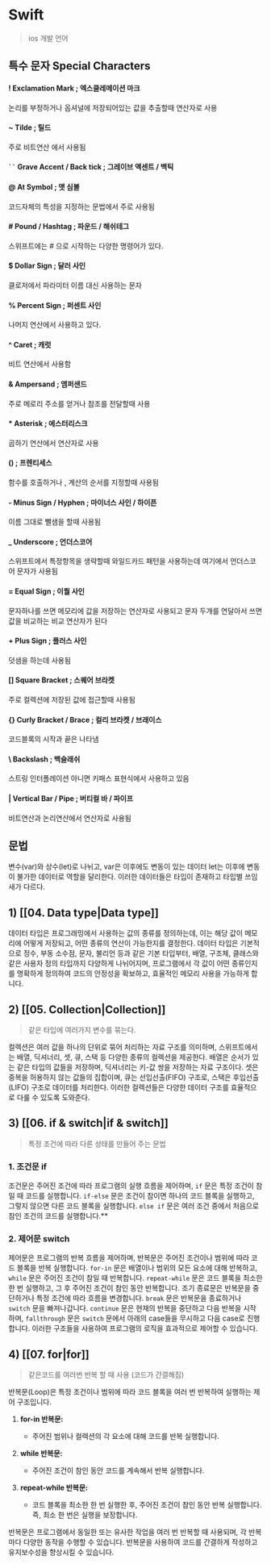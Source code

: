 # Swift

> ios 개발 언어

## 특수 문자 Special Characters

#### ! Exclamation Mark ; 엑스클레메이션 마크
논리를 부정하거나 옵셔널에 저장되어있는 값을 추출할때 연산자로 사용
#### ~ Tilde ; 틸드
주로 비트연산 에서 사용됨
####  ` `` ` Grave Accent / Back tick ; 그레이브 액센트 / 백틱

#### @ At Symbol ; 앳 심볼
코드자체의 특성을 지정하는 문법에서 주로 사용됨

#### # Pound / Hashtag ; 파운드 / 해쉬테그
스위프트에는 # 으로 시작하는 다양한 명령어가 있다. 

#### $ Dollar Sign ; 달러 사인
클로저에서 파라미터 이름 대신 사용하는 문자

#### % Percent Sign ; 퍼센트 사인
나머지 연산에서 사용하고 있다.
#### ^ Caret ; 캐럿
비트 연산에서 사용함

#### & Ampersand ; 엠퍼샌드
주로 메로리 주소를 얻거나 참조를 전달할때 사용

#### * Asterisk ; 에스터리스크
곱하기 연산에서 연산자로 사용

#### () ; 프렌티세스
함수를 호출하거나 , 계산의 순서를 지정할때 사용됨

#### - Minus Sign / Hyphen ; 마이너스 사인 / 하이픈
이름 그대로 뺄샘을 할때 사용됨

#### _ Underscore ; 언더스코어
스위프트에서 특정항목을 생략할때 와일드카드 패턴을 사용하는데 여기에서 언더스코어 문자가 사용됨

#### = Equal Sign ; 이퀄 사인
문자하나를 쓰면 메모리에 값을 저장하는  연산자로 사용되고
문자 두개를 연달아서 쓰면 값을 비교하는 비교 연산자가 된다

#### + Plus Sign ; 플러스 사인
덧샘을 하는데 사용됨

#### [] Square Bracket ; 스퀘어 브라켓
주로 컬렉션에 저장된 값에 접근할때 사용됨

#### {} Curly Bracket /  Brace ; 컬리 브라켓 / 브래이스
코드블록의 시작과 끝은 나타냄

#### \\ Backslash ; 백슬래쉬
스트링 인터폴레이션 아니면 키패스 표현식에서 사용하고 있음

#### | Vertical Bar / Pipe ; 버티컬 바 / 파이프
비트연산과 논리연산에서 연산자로 사용됨


## 문법

변수(var)와 상수(let)로 나뉘고, var은 이후에도 변동이 있는 데이터 let는 이후에 변동이 불가한 데이터로 역할을 달리한다.
이러한 데이터들은 타입이 존재하고 타입별 쓰임새가 다르다.
##  1) [[04. Data type|Data type]]

데이터 타입은 프로그래밍에서 사용하는 값의 종류를 정의하는데, 이는 해당 값이 메모리에 어떻게 저장되고, 어떤 종류의 연산이 가능한지를 결정한다. 데이터 타입은 기본적으로 정수, 부동 소수점, 문자, 불리언 등과 같은 기본 타입부터, 배열, 구조체, 클래스와 같은 사용자 정의 타입까지 다양하게 나뉘어지며, 프로그램에서 각 값이 어떤 종류인지를 명확하게 정의하여 코드의 안정성을 확보하고, 효율적인 메모리 사용을 가능하게 합니다.

## 2) [[05. Collection|Collection]]
> 같은 타입에 여러가지 변수를 묶는다.

컬렉션은 여러 값을 하나의 단위로 묶어 처리하는 자료 구조를 의미하며, 스위프트에서는 배열, 딕셔너리, 셋, 큐, 스택 등 다양한 종류의 컬렉션을 제공한다. 배열은 순서가 있는 같은 타입의 값들을 저장하며, 딕셔너리는 키-값 쌍을 저장하는 자료 구조이다. 셋은 중복을 허용하지 않는 값들의 집합이며, 큐는 선입선출(FIFO) 구조로, 스택은 후입선출(LIFO) 구조로 데이터를 처리한다. 이러한 컬렉션들은 다양한 데이터 구조를 효율적으로 다룰 수 있도록 도와준다.
## 3) [[06. if & switch|if & switch]]
> 특정 조건에 따라 다른 상태를 만들어 주는 문법

### 1. 조건문 if

조건문은 주어진 조건에 따라 프로그램의 실행 흐름을 제어하며, `if` 문은 특정 조건이 참일 때 코드를 실행합니다. `if-else` 문은 조건이 참이면 하나의 코드 블록을 실행하고, 그렇지 않으면 다른 코드 블록을 실행합니다. `else if` 문은 여러 조건 중에서 처음으로 참인 조건의 코드를 실행합니다.**
### 2. 제어문 switch

제어문은 프로그램의 반복 흐름을 제어하며, 반복문은 주어진 조건이나 범위에 따라 코드 블록을 반복 실행합니다. `for-in` 문은 배열이나 범위의 모든 요소에 대해 반복하고, `while` 문은 주어진 조건이 참일 때 반복합니다. `repeat-while` 문은 코드 블록을 최소한 한 번 실행하고, 그 후 주어진 조건이 참인 동안 반복합니다. 조기 종료문은 반복문을 중단하거나 특정 조건에 따라 흐름을 변경합니다. `break` 문은 반복문을 종료하거나 `switch` 문을 빠져나갑니다. `continue` 문은 현재의 반복을 중단하고 다음 반복을 시작하며, `fallthrough` 문은 `switch` 문에서 아래의 case들을 무시하고 다음 case로 진행합니다. 이러한 구조들을 사용하여 프로그램의 로직을 효과적으로 제어할 수 있습니다.
## 4) [[07. for|for]]
> 같은코드를 여러번 반복 할 때 사용 (코드가 간결해짐)

반복문(Loop)은 특정 조건이나 범위에 따라 코드 블록을 여러 번 반복하여 실행하는 제어 구조입니다.

1. **for-in 반복문:**
    
    - 주어진 범위나 컬렉션의 각 요소에 대해 코드를 반복 실행합니다.
2. **while 반복문:**
    
    - 주어진 조건이 참인 동안 코드를 계속해서 반복 실행합니다.
3. **repeat-while 반복문:**
    
    - 코드 블록을 최소한 한 번 실행한 후, 주어진 조건이 참인 동안 반복 실행합니다. 즉, 최소 한 번은 실행을 보장합니다.

반복문은 프로그램에서 동일한 또는 유사한 작업을 여러 번 반복할 때 사용되며, 각 반복마다 다양한 동작을 수행할 수 있습니다. 반복문을 사용하여 코드를 간결하게 작성하고 유지보수성을 향상시킬 수 있습니다.